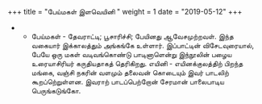 ﻿+++
title = "பேய்மகள் இளவெயினி  "
weight = 1
date = "2019-05-12"
+++


- -  பேய்மகள் - தேவராட்டி; பூசாரிச்சி; பேயினது ஆவேசமுற்றவள். இந்த வகையார் இக்காலத்தும் அங்கங்கே உள்ளார். இப்பாட்டின் விசேடவுரையால், பேயே ஒரு மகள் வடிவங்கொண்டு பாடினாளென்று இந்நூலின் பழைய உரையாசிரியர் கருதியதாகத் தெரிகிறது. எயினி - எயினக்குலத்திற் பிறந்த மங்கை, வஞ்சி நகரின் வளமும் தலைவன் கொடையும் இவர் பாடலிற் கூறப்றெ்றுள்ளன. இவராற் பாடப்பெற்றோன் சேரமான் பாலைபாடிய பெருங்கடுங்கோ. 
